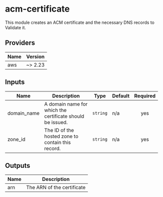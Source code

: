 # acm-certificate
This module creates an ACM certificate and the necessary DNS records to Validate it.

<!-- BEGINNING OF PRE-COMMIT-TERRAFORM DOCS HOOK -->
## Providers

| Name | Version |
|------|---------|
| aws | ~> 2.23 |

## Inputs

| Name | Description | Type | Default | Required |
|------|-------------|------|---------|:-----:|
| domain\_name | A domain name for which the certificate should be issued. | `string` | n/a | yes |
| zone\_id | The ID of the hosted zone to contain this record. | `string` | n/a | yes |

## Outputs

| Name | Description |
|------|-------------|
| arn | The ARN of the certificate |

<!-- END OF PRE-COMMIT-TERRAFORM DOCS HOOK -->
